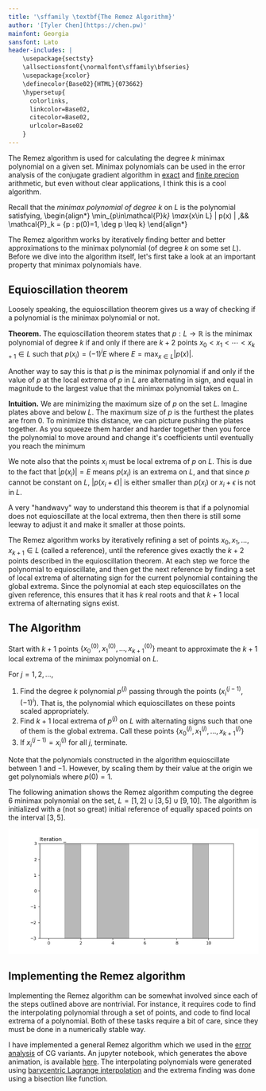 ```yaml
---
title: '\sffamily \textbf{The Remez Algorithm}'
author: '[Tyler Chen](https://chen.pw)'
mainfont: Georgia
sansfont: Lato
header-includes: |
    \usepackage{sectsty}
    \allsectionsfont{\normalfont\sffamily\bfseries}
    \usepackage{xcolor}
    \definecolor{Base02}{HTML}{073662}
    \hypersetup{
      colorlinks,
      linkcolor=Base02,
      citecolor=Base02,
      urlcolor=Base02
    }
---
```


The Remez algorithm is used for calculating the degree $k$ minimax polynomial on a given set. 
Minimax polynomials can be used in the error analysis of the conjugate gradient algorithm in [exact](./cg_error.html) and [finite precion](./finite_precision_cg.html) arithmetic, but even without clear applications, I think this is a cool algorithm.

Recall that the *minimax polynomial of degree $k$* on $L$ is the polynomial satisfying,
\begin{align*}
\min_{p\in\mathcal{P}_k} \max_{x\in L} | p(x) |
,&&
\mathcal{P}_k = \{p : p(0)=1, \deg p \leq k\}
\end{align*}

The Remez algorithm works by iteratively finding better and better approximations to the minimax polynomial (of degree $k$ on some set $L$).
Before we dive into the algorithm itself, let's first take a look at an important property that minimax polynomials have. 

## Equioscillation theorem
Loosely speaking, the equioscillation theorem gives us a way of checking if a polynomial is the minimax polynomial or not.

**Theorem.** The equioscillation theorem states that $p:L\to\mathbb{R}$ is the minimax polynomial of degree $k$ if and only if there are $k+2$ points $x_0<x_1<\cdots<x_{k+1} \in L$ such that $p(x_i) = (-1)^i E$ where $E = \max_{x\in L}|p(x)|$.

Another way to say this is that $p$ is the minimax polynomial if and only if the value of $p$ at the local extrema of $p$ in $L$ are alternating in sign, and equal in magnitude to the largest value that the minimax polynomial takes on $L$.

**Intuition.**
We are minimizing the maximum size of $p$ on the set $L$.
Imagine plates above and below $L$.
The maximum size of $p$ is the furthest the plates are from $0$.
To minimize this distance, we can picture pushing the plates together.
As you squeeze them harder and harder together then you force the polynomial to move around and change it's coefficients until eventually you reach the minimum


We note also that the points $x_i$ must be local extrema of $p$ on $L$.
This is due to the fact that $|p(x_i)| = E$ means $p(x_i)$ is an extrema on $L$, and that since $p$ cannot be constant on $L$, $|p(x_i+\epsilon)|$ is either smaller than $p(x_i)$ or $x_i+\epsilon$ is not in $L$.

A very "handwavy" way to understand this theorem is that if a polynomial does not equioscillate at the local extrema, then then there is still some leeway to adjust it and make it smaller at those points.

The Remez algorithm works by iteratively refining a set of points $x_0,x_1,\ldots,x_{k+1} \in L$ (called a reference), until the reference gives exactly the $k+2$ points described in the equioscillation theorem.
At each step we force the polynomial to equioscillate, and then get the next reference by finding a set of local extrema of alternating sign for the current polynomial containing the global extrema.
Since the polynomial at each step equioscillates on the given reference, this ensures that it has $k$ real roots and that $k+1$ local extrema of alternating signs exist.

## The Algorithm

Start with $k+1$ points $\{x_0^{(0)},x_1^{(0)},\ldots,x_{k+1}^{(0)}\}$ meant to approximate the $k+1$ local extrema of the minimax polynomial on $L$.

For $j=1,2,\ldots$,

1. Find the degree $k$ polynomial $p^{(j)}$ passing through the points $(x_i^{(j-1)},(-1)^i)$. That is, the polynomial which equioscillates on these points scaled appropriately.
1. Find $k+1$ local extrema of $p^{(j)}$ on $L$ with alternating signs such that one of them is the global extrema.
Call these points $\{x_0^{(j)},x_1^{(j)}, \ldots, x_{k+1}^{(j)}\}$
1. If $x_i^{(j-1)} = x_i^{(j)}$ for all $j$, terminate.

Note that the polynomials constructed in the algorithm equioscillate between 1 and $-1$.
However, by scaling them by their value at the origin we get polynomials where $p(0)=1$.


The following animation shows the Remez algorithm computing the degree 6 minimax polynomial on the set, $L = [1,2]\cup[3,5]\cup[9,10]$.
The algorithm is initialized with a (not so great) initial reference of equally spaced points on the interval $[3,5]$.

<img src="./remez.gif" alt="Remez Animation">


## Implementing the Remez algorithm
Implementing the Remez algorithm can be somewhat involved since each of the steps outlined above are nontrivial. 
For instance, it requires code to find the interpolating polynomial through a set of points, and code to find local extrema of a polynomial. 
Both of these tasks require a bit of care, since they must be done in a numerically stable way.

I have implemented a general Remez algorithm which we used in the [error analysis](./finite_precision_cg.html) of CG variants.
An jupyter notebook, which generates the above animation, is available [here](https://github.com/tchen01/Conjugate_Gradient/blob/master/experiments/remez.ipynb). The interpolating polynomials were generated using [barycentric Lagrange interpolation](https://www.nada.kth.se/~olofr/Approx/BarycentricLagrange.pdf) and the extrema finding was done using a bisection like function.



